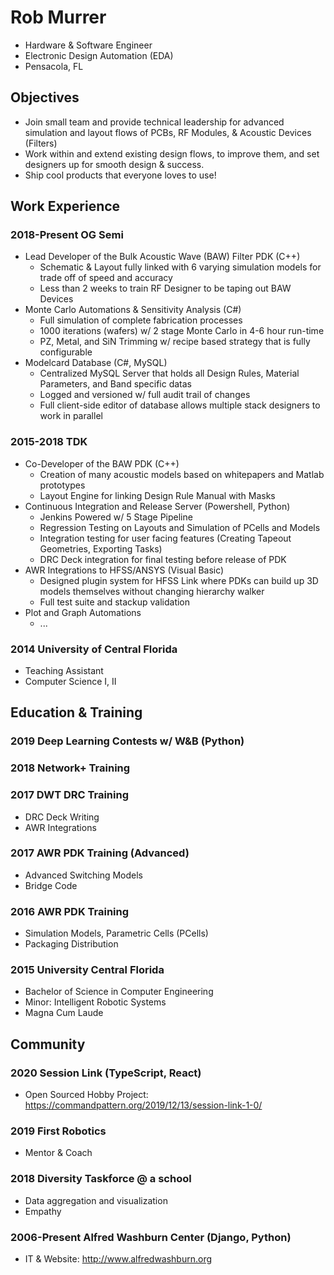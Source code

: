 # Rob Murrer
* Hardware & Software Engineer
* Electronic Design Automation (EDA)
* Pensacola, FL

## Objectives
- Join small team and provide technical leadership for advanced simulation and layout flows of PCBs, RF Modules, & Acoustic Devices (Filters)
- Work within and extend existing design flows, to improve them, and set designers up for smooth design & success.
- Ship cool products that everyone loves to use!

## Work Experience
### 2018-Present OG Semi
- Lead Developer of the Bulk Acoustic Wave (BAW) Filter PDK (C++)
  - Schematic & Layout fully linked with 6 varying simulation models for trade off of speed and accuracy
  - Less than 2 weeks to train RF Designer to be taping out BAW Devices
- Monte Carlo Automations & Sensitivity Analysis (C#)
  - Full simulation of complete fabrication processes
  - 1000 iterations (wafers) w/ 2 stage Monte Carlo in 4-6 hour run-time
  - PZ, Metal, and SiN Trimming w/ recipe based strategy that is fully configurable
- Modelcard Database (C#, MySQL)
  - Centralized MySQL Server that holds all Design Rules, Material Parameters, and Band specific datas
  - Logged and versioned w/ full audit trail of changes
  - Full client-side editor of database allows multiple stack designers to work in parallel

### 2015-2018 TDK
- Co-Developer of the BAW PDK (C++)
  - Creation of many acoustic models based on whitepapers and Matlab prototypes
  - Layout Engine for linking Design Rule Manual with Masks 
- Continuous Integration and Release Server (Powershell, Python)
  - Jenkins Powered w/ 5 Stage Pipeline
  - Regression Testing on Layouts and Simulation of PCells and Models
  - Integration testing for user facing features (Creating Tapeout Geometries, Exporting Tasks)
  - DRC Deck integration for final testing before release of PDK
- AWR Integrations to HFSS/ANSYS (Visual Basic)
  - Designed plugin system for HFSS Link where PDKs can build up 3D models themselves without changing hierarchy walker
  - Full test suite and stackup validation 
- Plot and Graph Automations
  - ...

### 2014 University of Central Florida
- Teaching Assistant
- Computer Science I, II

## Education & Training

### 2019 Deep Learning Contests w/ W&B (Python)

### 2018 Network+ Training

### 2017 DWT DRC Training
- DRC Deck Writing
- AWR Integrations

### 2017 AWR PDK Training (Advanced)
- Advanced Switching Models
- Bridge Code

### 2016 AWR PDK Training
- Simulation Models, Parametric Cells (PCells)
- Packaging Distribution

### 2015 University Central Florida
* Bachelor of Science in Computer Engineering
* Minor: Intelligent Robotic Systems
* Magna Cum Laude

## Community

### 2020 Session Link (TypeScript, React)
- Open Sourced Hobby Project: https://commandpattern.org/2019/12/13/session-link-1-0/

### 2019 First Robotics
- Mentor & Coach 

### 2018 Diversity Taskforce @ a school
- Data aggregation and visualization
- Empathy

### 2006-Present Alfred Washburn Center (Django, Python)
- IT & Website: http://www.alfredwashburn.org
